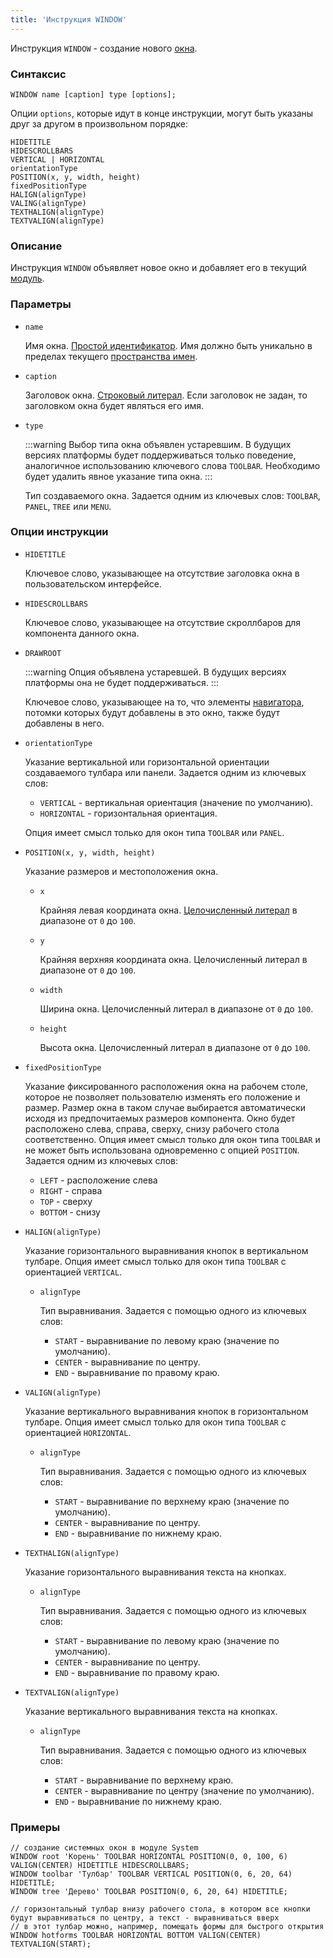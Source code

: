 ```yaml
---
title: 'Инструкция WINDOW'
---
```


Инструкция `WINDOW` - создание нового [окна](Navigator_design.md).

### Синтаксис

```
WINDOW name [caption] type [options];
```

Опции `options`, которые идут в конце инструкции, могут быть указаны друг за другом в произвольном порядке:

```
HIDETITLE 
HIDESCROLLBARS 
VERTICAL | HORIZONTAL
orientationType
POSITION(x, y, width, height)
fixedPositionType
HALIGN(alignType)
VALING(alignType) 
TEXTHALIGN(alignType)
TEXTVALIGN(alignType)
```

### Описание

Инструкция `WINDOW` объявляет новое окно и добавляет его в текущий [модуль](Modules.md).

### Параметры

- `name`

    Имя окна. [Простой идентификатор](IDs.md#id). Имя должно быть уникально в пределах текущего [пространства имен](Naming.md#namespace).

- `caption`

    Заголовок окна. [Строковый литерал](Literals.md#strliteral). Если заголовок не задан, то заголовком окна будет являться его имя.  

- `type`

    :::warning
    Выбор типа окна объявлен устаревшим. В будущих версиях платформы будет поддерживаться только поведение, аналогичное использованию ключевого слова `TOOLBAR`. Необходимо будет удалить явное указание типа окна.
    :::
 
    Тип создаваемого окна. Задается одним из ключевых слов: `TOOLBAR`, `PANEL`, `TREE` или `MENU`.

### Опции инструкции

- `HIDETITLE`

    Ключевое слово, указывающее на отсутствие заголовка окна в пользовательском интерфейсе.

- `HIDESCROLLBARS`

    Ключевое слово, указывающее на отсутствие скроллбаров для компонента данного окна.

- `DRAWROOT`

    :::warning
    Опция объявлена устаревшей. В будущих версиях платформы она не будет поддерживаться.
    :::

    Ключевое слово, указывающее на то, что элементы [навигатора](Navigator.md), потомки которых будут добавлены в это окно, также будут добавлены в него.

- `orientationType`

    Указание вертикальной или горизонтальной ориентации создаваемого тулбара или панели. Задается одним из ключевых слов:
  
    - `VERTICAL` - вертикальная ориентация (значение по умолчанию).
    - `HORIZONTAL` - горизонтальная ориентация.
    
    Опция имеет смысл только для окон типа `TOOLBAR` или `PANEL`.

- `POSITION(x, y, width, height)`

    Указание размеров и местоположения окна. 

    - `x`

        Крайняя левая координата окна. [Целочисленный литерал](Literals.md#intliteral) в диапазоне от `0` до `100`.

    - `y`

        Крайняя верхняя координата окна. Целочисленный литерал в диапазоне от `0` до `100`.

    - `width`

        Ширина окна. Целочисленный литерал в диапазоне от `0` до `100`.

    - `height`

        Высота окна. Целочисленный литерал в диапазоне от `0` до `100`.

- `fixedPositionType`

    Указание фиксированного расположения окна на рабочем столе, которое не позволяет пользователю изменять его положение и размер. Размер окна в таком случае выбирается автоматически исходя из предпочитаемых размеров компонента. Окно будет расположено слева, справа, сверху, снизу рабочего стола соответственно. Опция имеет смысл только для окон типа `TOOLBAR` и не может быть использована одновременно с опцией `POSITION`. Задается одним из ключевых слов:
 
    - `LEFT` - расположение слева
    - `RIGHT` - справа
    - `TOP` - сверху
    - `BOTTOM` - снизу

- `HALIGN(alignType)`

    Указание горизонтального выравнивания кнопок в вертикальном тулбаре. Опция имеет смысл только для окон типа `TOOLBAR` с ориентацией `VERTICAL`.

    - `alignType`

        Тип выравнивания. Задается с помощью одного из ключевых слов:

        - `START` - выравнивание по левому краю (значение по умолчанию).
        - `CENTER` - выравнивание по центру.
        - `END` - выравнивание по правому краю.
      
- `VALIGN(alignType)`

    Указание вертикального выравнивания кнопок в горизонтальном тулбаре. Опция имеет смысл только для окон типа `TOOLBAR` с ориентацией `HORIZONTAL`.

    - `alignType`

        Тип выравнивания. Задается с помощью одного из ключевых слов:

        - `START` - выравнивание по верхнему краю (значение по умолчанию). 
        - `CENTER` - выравнивание по центру.
        - `END` - выравнивание по нижнему краю.

- `TEXTHALIGN(alignType)`

    Указание горизонтального выравнивания текста на кнопках.  

    - `alignType`

        Тип выравнивания. Задается с помощью одного из ключевых слов:

        - `START` - выравнивание по левому краю (значение по умолчанию).
        - `CENTER` - выравнивание по центру.
        - `END` - выравнивание по правому краю.

- `TEXTVALIGN(alignType)`

    Указание вертикального выравнивания текста на кнопках.  

    - `alignType`

        Тип выравнивания. Задается с помощью одного из ключевых слов:

        - `START` - выравнивание по верхнему краю.
        - `CENTER` - выравнивание по центру (значение по умолчанию).
        - `END` - выравнивание по нижнему краю.
      

### Примеры

```lsf
// cоздание системных окон в модуле System
WINDOW root 'Корень' TOOLBAR HORIZONTAL POSITION(0, 0, 100, 6) VALIGN(CENTER) HIDETITLE HIDESCROLLBARS;
WINDOW toolbar 'Тулбар' TOOLBAR VERTICAL POSITION(0, 6, 20, 64) HIDETITLE;
WINDOW tree 'Дерево' TOOLBAR POSITION(0, 6, 20, 64) HIDETITLE;

// горизонтальный тулбар внизу рабочего стола, в котором все кнопки будут выравниваться по центру, а текст - выравниваться вверх
// в этот тулбар можно, например, помещать формы для быстрого открытия
WINDOW hotforms TOOLBAR HORIZONTAL BOTTOM VALIGN(CENTER) TEXTVALIGN(START);
```
